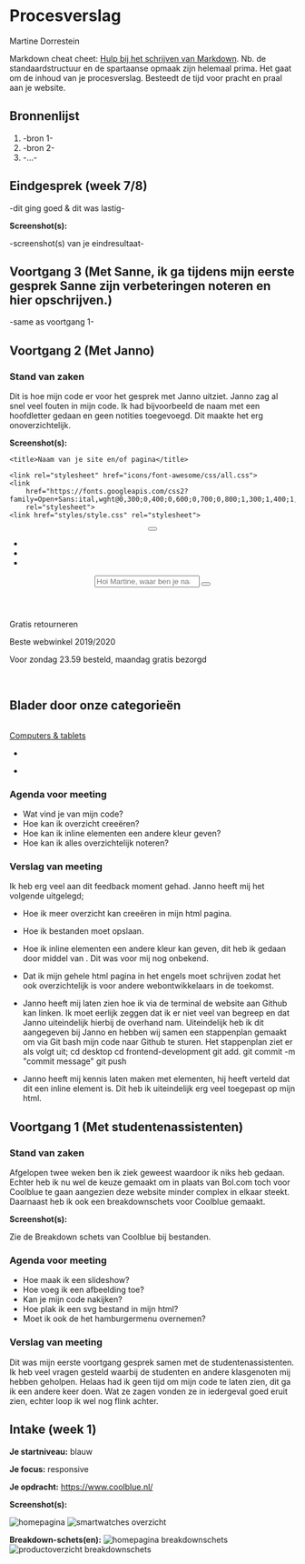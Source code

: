 # Procesverslag
Martine Dorrestein 

Markdown cheat cheet: [Hulp bij het schrijven van Markdown](https://github.com/adam-p/markdown-here/wiki/Markdown-Cheatsheet). Nb. de standaardstructuur en de spartaanse opmaak zijn helemaal prima. Het gaat om de inhoud van je procesverslag. Besteedt de tijd voor pracht en praal aan je website.



## Bronnenlijst
1. -bron 1-
2. -bron 2-
3. -...-



## Eindgesprek (week 7/8)

-dit ging goed & dit was lastig-

**Screenshot(s):**

-screenshot(s) van je eindresultaat-



## Voortgang 3 (Met Sanne, ik ga tijdens mijn eerste gesprek Sanne zijn verbeteringen noteren en hier opschrijven.)

-same as voortgang 1-



## Voortgang 2 (Met Janno)

### Stand van zaken

Dit is hoe mijn code er voor het gesprek met Janno uitziet. Janno zag al snel veel fouten in mijn code. Ik had bijvoorbeeld de naam met een hoofdletter gedaan en geen notities toegevoegd. Dit maakte het erg onoverzichtelijk. 

**Screenshot(s):**

<!doctype html>
<html lang="nl">

<head>
	<meta charset="UTF-8">
	<meta name="author" content="jouw naam">
	<meta name="viewport" content="width=device-width, initial-scale=1">

	<title>Naam van je site en/of pagina</title>

	<link rel="stylesheet" href="icons/font-awesome/css/all.css">
	<link
		href="https://fonts.googleapis.com/css2?family=Open+Sans:ital,wght@0,300;0,400;0,600;0,700;0,800;1,300;1,400;1,600;1,700;1,800&display=swap"
		rel="stylesheet">
	<link href="styles/style.css" rel="stylesheet">
</head>

<body>
	<header>
		<section>
			<button><i class="fas fa-bars"></i></button>
			<nav>
				<img src="images/logo.png" alt="">
				<ul>
					<li><a href=""><i class="far fa-user"></i></a></li>
					<li><a href=""><i class="far fa-heart"></i></a></li>
					<li><a href=""><i class="fas fa-shopping-cart"></i></a></li>
				</ul>
			</nav>
		</section>
		<section id="zoeken">
			<input type="search" placeholder="Hoi Martine, waar ben je naar op zoek?">
			<button>
				<i class="fas fa-search"></i></button>
		</section>
	</header>
	<main>
		<section id="ticker">
			<p><i class="fas fa-check"> </i><span>Gratis</span> retourneren</p>
			<p><i class="fas fa-check"></i> <span>Beste</span> webwinkel 2019/2020</p>
			<p><i class="fas fa-check"></i> Voor <span>zondag 23.59</span> besteld, maandag <span>gratis</span> bezorgd
			</p>
		</section>
		<section id="hero"></section>
		<section id="reclame1">
			<img src="images/zonnepanelen.jpg" alt="">
			<img src="images/virtueel-alle-tvs.jpg" alt="">
		</section>
		<section id="categorieen">
			<h1>Blader door onze categorieën</h1>
			<div class="scroller">
				<div>
					<section class="categorie">
						<a href="">
							<img src="images/computers-tablets.png" alt="">
							<p>Computers & tablets</p>
						</a>
					</section>
				</div>
			</div>
		</section>
		<section class="vinkregel">
			<p></p>
		</section>
		<section id="eerder-bekeken"></section>
		<section class="vinkregel">
			<p></p>
		</section>
		<section id="reclame2"></section>
		<section class="vinkregel">
			<p></p>
		</section>
		<section id="aandachtstrekkers"></section>
	</main>
	<footer>
		<nav>
			<ul>
				<li></li>
			</ul>
		</nav>
		<section id="vraag"></section>
		<section id="betaalmogelijkheden">
			<div></div>
			<div></div>
		</section>
		<section id="voorwaarden">
			<nav>
				<ul>
					<li></li>
				</ul>
			</nav>
			<div></div>
			<div></div>
		</section>
	</footer>
	<script src="scripts/script.js"></script>
</body>

### Agenda voor meeting

- Wat vind je van mijn code?
- Hoe kan ik overzicht creeëren?
- Hoe kan ik inline elementen een andere kleur geven?
- Hoe kan ik alles overzichtelijk noteren?

### Verslag van meeting

Ik heb erg veel aan dit feedback moment gehad. Janno heeft mij het volgende uitgelegd;
- Hoe ik meer overzicht kan creeëren in mijn html pagina.
- Hoe ik bestanden moet opslaan.
- Hoe ik inline elementen een andere kleur kan geven, dit heb ik gedaan door middel van <span>. Dit was voor mij nog onbekend.
- Dat ik mijn gehele html pagina in het engels moet schrijven zodat het ook overzichtelijk is voor andere webontwikkelaars in de toekomst.
- Janno heeft mij laten zien hoe ik via de terminal de website aan Github kan linken. Ik moet eerlijk zeggen dat ik er niet veel van begreep en dat Janno uiteindelijk hierbij de overhand nam. Uiteindelijk heb ik dit aangegeven bij Janno en hebben wij samen een stappenplan gemaakt om via Git bash mijn code naar Github te sturen.
Het stappenplan ziet er als volgt uit;
cd desktop
cd frontend-development
git add.
git commit -m "commit message"
git push


- Janno heeft mij kennis laten maken met <span> elementen, hij heeft verteld dat dit een inline element is. Dit heb ik uiteindelijk erg veel toegepast op mijn html.



## Voortgang 1 (Met studentenassistenten)

### Stand van zaken

Afgelopen twee weken ben ik ziek geweest waardoor ik niks heb gedaan. Echter heb ik nu wel de keuze gemaakt om in plaats van Bol.com toch voor Coolblue te gaan aangezien deze website minder complex in elkaar steekt. Daarnaast heb ik ook een breakdownschets voor Coolblue gemaakt.

**Screenshot(s):**

Zie de Breakdown schets van Coolblue bij bestanden.

### Agenda voor meeting

- Hoe maak ik een slideshow?
- Hoe voeg ik een afbeelding toe?
- Kan je mijn code nakijken?
- Hoe plak ik een svg bestand in mijn html?
- Moet ik ook de het hamburgermenu overnemen?

### Verslag van meeting

Dit was mijn eerste voortgang gesprek samen met de studentenassistenten. Ik heb veel vragen gesteld waarbij de studenten en andere klasgenoten mij hebben geholpen. Helaas had ik geen tijd om mijn code te laten zien, dit ga ik een andere keer doen. Wat ze zagen vonden ze in iedergeval goed eruit zien, echter loop ik wel nog flink achter.



## Intake (week 1)

**Je startniveau:** blauw

**Je focus:** responsive

**Je opdracht:** https://www.coolblue.nl/

**Screenshot(s):**

![homepagina](images/home.png)
![smartwatches overzicht](images/smartwatches.png)

**Breakdown-schets(en):**
![homepagina breakdownschets](images/homepagina-breakdownschets.png)
![productoverzicht breakdownschets](images/productoverzicht-breakdownschets.png)
